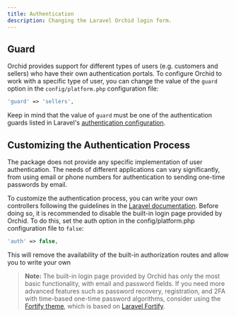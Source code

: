 ```yaml
---
title: Authentication
description: Changing the Laravel Orchid login form.
---
```



## Guard


Orchid provides support for different types of users (e.g. customers and sellers) who have their own authentication portals. To configure Orchid to work with a specific type of user, you can change the value of the `guard` option in the `config/platform.php` configuration file:

```php
'guard' => 'sellers',
```

Keep in mind that the value of `guard` must be one of the authentication guards listed in Laravel's [authentication configuration](https://github.com/laravel/laravel/blob/9.x/config/auth.php).


## Customizing the Authentication Process

The package does not provide any specific implementation of user authentication. The needs of different applications can vary significantly, from using email or phone numbers for authentication to sending one-time passwords by email.

To customize the authentication process, you can write your own controllers following the guidelines in the [Laravel documentation](https://laravel.com/docs/authentication). Before doing so, it is recommended to disable the built-in login page provided by Orchid. To do this, set the auth option in the config/platform.php configuration file to `false`:


```php
'auth' => false,
```

This will remove the availability of the built-in authorization routes and allow you to write your own


> **Note:** The built-in login page provided by Orchid has only the most basic functionality, with email and password fields. If you need more advanced features such as password recovery, registration, and 2FA with time-based one-time password algorithms, consider using the [Fortify theme](https://github.com/orchidsoftware/fortify), which is based on [Laravel Fortify](https://laravel.com/docs/fortify).
